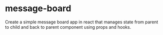# message-board
Create a simple message board app in react that manages state from parent to child and back to parent component using props and hooks.
